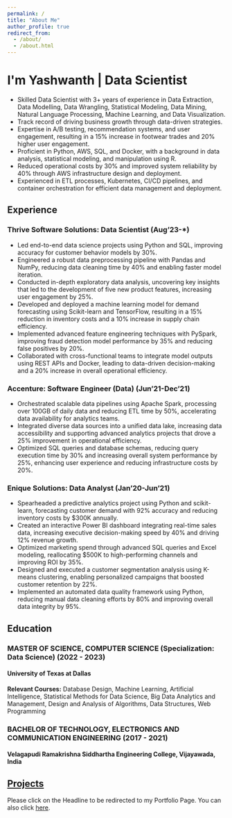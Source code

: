 ```yaml
---
permalink: /
title: "About Me"
author_profile: true
redirect_from: 
  - /about/
  - /about.html
---
```


# I'm Yashwanth | Data Scientist

- Skilled Data Scientist with 3+ years of experience in Data Extraction, Data Modelling, Data Wrangling, Statistical Modeling, Data Mining, Natural Language Processing, Machine Learning, and Data Visualization. 
- Track record of driving business growth through data-driven strategies. 
- Expertise in A/B testing, recommendation systems, and user engagement, resulting in a 15% increase in footwear trades and 20% higher user engagement. 
- Proficient in Python, AWS, SQL, and Docker, with a background in data analysis, statistical modeling, and manipulation using R. 
- Reduced operational costs by 30% and improved system reliability by 40% through AWS infrastructure design and deployment.
- Experienced in ETL processes, Kubernetes, CI/CD pipelines, and container orchestration for efficient data management and deployment.


## Experience

### Thrive Software Solutions: Data Scientist (Aug’23-*)

- Led end-to-end data science projects using Python and SQL, improving accuracy for customer behavior models by 30%.
- Engineered a robust data preprocessing pipeline with Pandas and NumPy, reducing data cleaning time by 40% and enabling faster model iteration.
- Conducted in-depth exploratory data analysis, uncovering key insights that led to the development of five new product features, increasing user engagement by 25%.
- Developed and deployed a machine learning model for demand forecasting using Scikit-learn and TensorFlow, resulting in a 15% reduction in inventory costs and a 10% increase in supply chain efficiency.
- Implemented advanced feature engineering techniques with PySpark, improving fraud detection model performance by 35% and reducing false positives by 20%.
- Collaborated with cross-functional teams to integrate model outputs using REST APIs and Docker, leading to data-driven decision-making and a 20% increase in overall operational efficiency.


### Accenture: Software Engineer (Data) (Jun’21-Dec’21)

- Orchestrated scalable data pipelines using Apache Spark, processing over 100GB of daily data and reducing ETL time by 50%, accelerating data availability for analytics teams.
- Integrated diverse data sources into a unified data lake, increasing data accessibility and supporting advanced analytics projects that drove a 25% improvement in operational efficiency.
- Optimized SQL queries and database schemas, reducing query execution time by 30% and increasing overall system performance by 25%, enhancing user experience and reducing infrastructure costs by 20%.


### Enique Solutions: Data Analyst (Jan’20-Jun’21)

- Spearheaded a predictive analytics project using Python and scikit-learn, forecasting customer demand with 92% accuracy and reducing inventory costs by $300K annually.
- Created an interactive Power BI dashboard integrating real-time sales data, increasing executive decision-making speed by 40% and driving 12% revenue growth.
- Optimized marketing spend through advanced SQL queries and Excel modeling, reallocating $500K to high-performing channels and improving ROI by 35%.
- Designed and executed a customer segmentation analysis using K-means clustering, enabling personalized campaigns that boosted customer retention by 22%.
- Implemented an automated data quality framework using Python, reducing manual data cleaning efforts by 80% and improving overall data integrity by 95%.


## Education

### MASTER OF SCIENCE, COMPUTER SCIENCE (Specialization: Data Science) (2022 - 2023)

#### University of Texas at Dallas

**Relevant Courses:** Database Design, Machine Learning, Artificial Intelligence, Statistical Methods for Data Science, Big Data Analytics and Management, Design and Analysis of Algorithms, Data Structures, Web Programming

### BACHELOR OF TECHNOLOGY, ELECTRONICS AND COMMUNICATION ENGINEERING (2017 - 2021)

#### Velagapudi Ramakrishna Siddhartha Engineering College, Vijayawada, India


## [Projects](https://yash413.github.io/Projects/)

Please click on the Headline to be redirected to my Portfolio Page. You can also click [here](https://yash413.github.io/Projects/).
